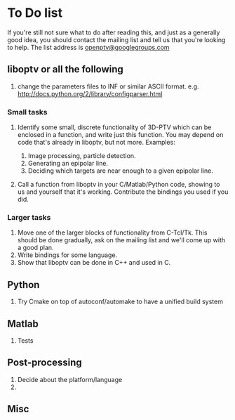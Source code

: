 # To Do list

If you're still not sure what to do after reading this, and just as a generally
good idea, you should contact the mailing list and tell us that you're looking to
help. The list address is <openptv@googlegroups.com>

## liboptv or all the following
1. change the parameters files to INF or similar ASCII format. e.g. http://docs.python.org/2/library/configparser.html

### Small tasks ###
1. Identify some small, discrete functionality of 3D-PTV which can be enclosed in a 
function, and write just this function. You may depend on code that's 
already in liboptv, but not more. Examples:
    1.  Image processing, particle detection.
    2.  Generating an epipolar line.
    3.  Deciding which targets are near enough to a given epipolar line.

2. Call a function from liboptv in your C/Matlab/Python code, showing to us and
yourself that it's working. Contribute the bindings you used if you did.

### Larger tasks ###
1. Move one of the larger blocks of functionality from C-Tcl/Tk. This should be
done gradually, ask on the mailing list and we'll come up with a good plan.
2. Write bindings for some language.
3. Show that liboptv can be done in C++ and used in C.


## Python
1. Try Cmake on top of autoconf/automake to have a unified build system

## Matlab
1. Tests

## Post-processing
1. Decide about the platform/language
2. 

## Misc
